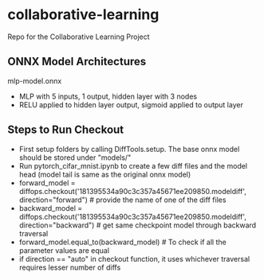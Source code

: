 # collaborative-learning
Repo for the Collaborative Learning Project

## ONNX Model Architectures
mlp-model.onnx
- MLP with 5 inputs, 1 output, hidden layer with 3 nodes
- RELU applied to hidden layer output, sigmoid applied to output layer

## Steps to Run Checkout
- First setup folders by calling DiffTools.setup. The base onnx model should be stored under "models/"
- Run pytorch_cifar_mnist.ipynb to create a few diff files and the model head (model tail is same as the original onnx model)
- forward_model = diffops.checkout('181395534a90c3c357a45671ee209850.modeldiff', direction="forward")	# provide the name of one of the diff files
- backward_model = diffops.checkout('181395534a90c3c357a45671ee209850.modeldiff', direction="backward") # get same checkpoint model through backward traversal
- forward_model.equal_to(backward_model) # To check if all the parameter values are equal
- if direction == "auto" in checkout function, it uses whichever traversal requires lesser number of diffs